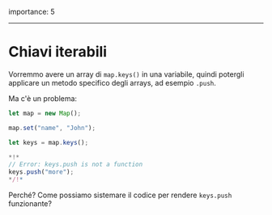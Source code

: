 importance: 5

---

# Chiavi iterabili

Vorremmo avere un array di `map.keys()` in una variabile, quindi potergli applicare un metodo specifico degli arrays, ad esempio `.push`.

Ma c'è un problema:

```js run
let map = new Map();

map.set("name", "John");

let keys = map.keys();

*!*
// Error: keys.push is not a function
keys.push("more");
*/!*
```

Perché? Come possiamo sistemare il codice per rendere `keys.push` funzionante?
